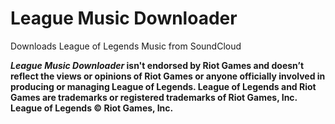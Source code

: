 # League Music Downloader
Downloads League of Legends Music from SoundCloud


**_League Music Downloader_ isn't endorsed by Riot Games and doesn’t
reflect the views or opinions of Riot Games or anyone officially involved
in producing or managing League of Legends. League of Legends and Riot
Games are trademarks or registered trademarks of Riot Games, Inc.
League of Legends © Riot Games, Inc.**